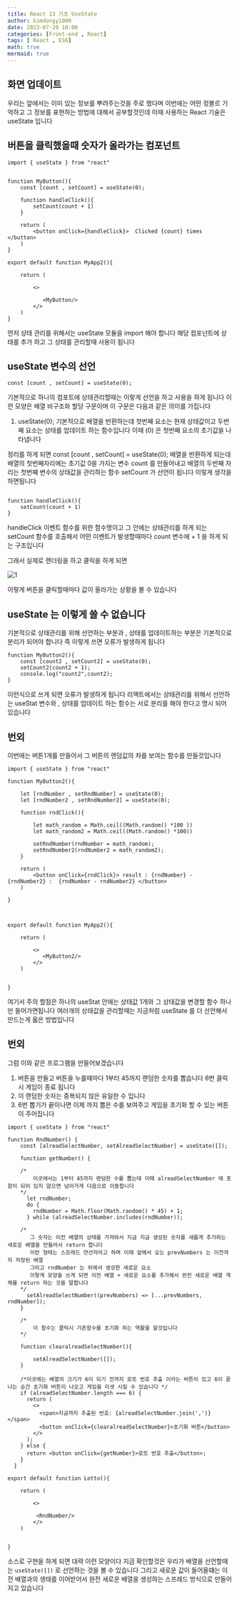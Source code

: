 ```yaml
---
title: React 13 기초 UseState
author: kimdongy1000
date: 2023-07-20 10:00
categories: [Front-end , React]
tags: [ React , ES6]
math: true
mermaid: true
---
```


## 화면 업데이트 
우리는 앞에서는 이미 있는 정보를 뿌려주는것을 주로 했다며 이번에는 어떤 정볼르 기억하고 그 정보를 표현하는 방법에 대해서 공부할것인데 이때 사용하는 React 기술은 useState 입니다 

## 버튼을 클릭했을때 숫자가 올라가는 컴포넌트 
```
import { useState } from "react"


function MyButton(){
    const [count , setCount] = useState(0);

    function handleClick(){
        setCount(count + 1)
    }

    return (
        <button onClick={handleClick}>  Clicked {count} times </button>
    )
}

export default function MyApp2(){

    return (

        <>
            
           <MyButton/>
        </>
    )
}

```
먼저 상태 관리를 위해서는 useState 모듈을 import 해야 합니다 해당 컴포넌트에 상태를 추가 하고 그 상태를 관리할때 사용이 됩니다 

## useState 변수의 선언 
```
const [count , setCount] = useState(0);

```
기본적으로 하나의 컴포트에 상태관리할때는 이렇게 선언을 하고 사용을 하게 됩니다 이런 모양은 배열 비구조화 할당 구문이며 이 구문은 다음과 같은 의미를 가집니다 

1. useState(0); 기본적으로 배열을 반환하는데 첫번째 요소는 현재 상태값이고 두번째 요소는 상태를 업데이트 하는 함수입니다 이때 (0) 은 첫번째 요소의 초기값을 나타냅니다 

정리를 하게 되면
const [count , setCount] = useState(0); 배열을 반환하게 되는데 배열의 첫번째자리에는 초기값 0을 가지는 변수 count 를 만들어내고 배열의 두번째 자리는 첫번째 변수의 상태값을 관리하는 함수 setCount 가 선언이 됩니다 이렇게 생각을 하면됩니다 

```

function handleClick(){
    setCount(count + 1)
}

```
handleClick 이벤트 함수를 위한 함수명이고 그 안에는 상태관리를 하게 되는 setCount 함수를 호출해서 어떤 이벤트가 발생할때마다 count 변수에 + 1 을 하게 되는 구조입니다 

그래서 실제로 렌더링을 하고 클릭을 하게 되면 

![1](https://github.com/time-kimdongy1000/ImageStore/assets/58513678/460d9bbe-f183-4305-a08a-7ca639ca3df6)

이렇게 버튼을 클릭할때마다 값이 올라가는 상황을 볼 수 있습니다 

## useState 는 이렇게 쓸 수 없습니다 
기본적으로 상태관리를 위해 선언하는 부분과 , 상태를 업데이트하는 부분은 기본적으로 분리가 되어야 합니다 즉 이렇게 쓰면 오류가 발생하게 됩니다 

```
function MyButton2(){
    const [count2 , setCount2] = useState(0);
    setCount2(count2 + 1);
    console.log("count2",count2);
}
```
이런식으로 쓰게 되면 오류가 발생하게 됩니다 리액트에서는 상태관리를 위해서 선언하는 useStat 변수와 , 상태를 업데이트 하는 함수는 서로 분리를 해야 한다고 명시 되어 있습니다 

## 번외 
이번에는 버튼1개를 만들어서 그 버튼의 랜덤값의 차를 보여는 함수를 만들것입니다 

```
import { useState } from "react"

function MyButton2(){

    let [rndNumber , setRndNumber] = useState(0);
    let [rndNumber2 , setRndNumber2] = useState(0);

    function rndClick(){

        let math_random = Math.ceil((Math.random() *100 ))
        let math_random2 = Math.ceil((Math.random() *100))

        setRndNumber(rndNumber = math_random);
        setRndNumber2(rndNumber2 = math_random2);
    }

    return (
        <button onClick={rndClick}> result : {rndNumber} - {rndNumber2} :  {rndNumber - rndNumber2} </button>
    )

}



export default function MyApp2(){

    return (

        <>
           <MyButton2/>
        </>
    )

 
}

```
여기서 주의 할점은 하나의 useStat 안에는 상태값 1개와 그 상태값을 변경할 함수 하나만 들어가면됩니다 여러개의 상태값을 관리할때는 지금처럼 useState 를 더 선언해서 만드는게 옳은 방법입니다 

## 번외 
그럼 이와 같은 프로그램을 만들어보겠습니다 
1. 버튼을 만들고 버튼을 누를때마다 1부터 45까지 랜덤한 숫자를 뽑습니다 6번 클릭시 게임이 종료 됩니다
2. 이 랜덤한 숫자는 중복되지 않은 유일한 수 입니다 
3. 6번 뽑기가 끝이나면 이제 까지 뽑은 수를 보여주고 게임을 초기화 할 수 있는 버튼이 주어집니다 

```
import { useState } from "react"

function RndNumber() {
    const [alreadSelectNumber, setAlreadSelectNumber] = useState([]);
    
    function getNumber() {
      
    /*
        이곳에서는 1부터 45까지 랜덤한 수를 뽑는데 이때 alreadSelectNumber 에 포함이 되어 있지 않으면 넘어가게 다음으로 이동합니다 
    */
      let rndNumber;
      do {
        rndNumber = Math.floor(Math.random() * 45) + 1;
      } while (alreadSelectNumber.includes(rndNumber));
  
    /*
       그 숫자는 이전 배열의 상태를 가져와서 지금 지금 생성된 숫자를 새롭게 추가하는 새로운 배열을 만들어서 return 합니다 
       이런 형태는 스프레드 연산자라고 하며 이때 앞에서 오는 prevNumbers 는 이전까지 저장된 배열
       그리고 rndNumber 는 위에서 생성한 새로운 요소
       이렇게 모양을 쓰게 되면 이전 배열 + 새로운 요소를 추가해서 완전 새로운 배열 객체를 return 하는 것을 말합니다 
    */
      setAlreadSelectNumber((prevNumbers) => [...prevNumbers, rndNumber]);
    }

    /*
        이 함수는 클릭시 기존함수를 초기화 하는 역활을 할것입니다 
    */

    function clearalreadSelectNumber(){

        setAlreadSelectNumber([]);
    }
  
    /*이곳에는 배열의 크기가 6이 되기 전까지 로또 번호 추출 이라는 버튼이 있고 6이 끝나는 순간 초기화 버튼이 나오고 게임을 리셋 시킬 수 있습니다 */
    if (alreadSelectNumber.length === 6) {
      return (
        <>
          <span>지금까지 추출된 번호: {alreadSelectNumber.join(',')}</span>
          <button onClick={clearalreadSelectNumber}>초기화 버튼</button>
        </>
      );
    } else {
      return <button onClick={getNumber}>로또 번호 추출</button>;
    }
  }

export default function Lotto(){

    return (

        <>
           
         <RndNumber/>
        </>
    )

 
}
```
소스로 구현을 하게 되면 대략 이런 모양이다 지금 확인할것은 우리가 배열을 선언할때는 `useState([])` 로 선언하는 것을 볼 수 있습니다 
그리고 새로운 값이 들어올떄는 이전 배열과의 생태를 이어받어서 완전 새로운 배열을 생성하는 스프레드 방식으로 만들어지고 있습니다 


